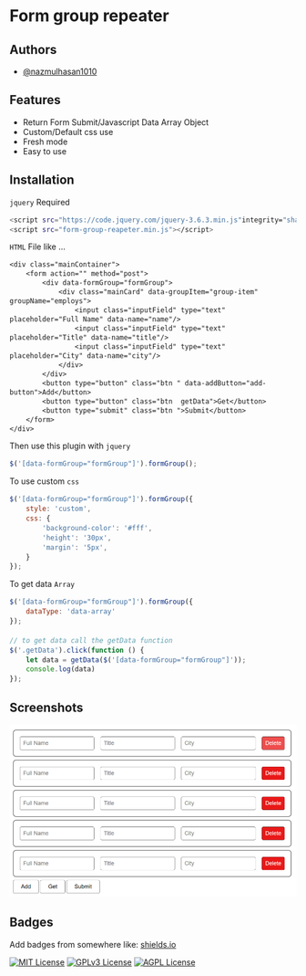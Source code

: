 

# Form group repeater


## Authors

- [@nazmulhasan1010](https://www.github.com/nazmulhasan1010)


## Features

- Return Form Submit/Javascript Data Array Object
- Custom/Default css use
- Fresh mode
- Easy to use


## Installation
``` jquery ``` Required
```bash
<script src="https://code.jquery.com/jquery-3.6.3.min.js"integrity="sha256-pvPw+upLPUjgMXY0G+8O0xUf+/Im1MZjXxxgOcBQBXU=" crossorigin="anonymous"></script>
<script src="form-group-reapeter.min.js"></script>
```
``` HTML ``` File like ...
```
<div class="mainContainer">
    <form action="" method="post">
        <div data-formGroup="formGroup">
            <div class="mainCard" data-groupItem="group-item" groupName="employs">
                <input class="inputField" type="text" placeholder="Full Name" data-name="name"/>
                <input class="inputField" type="text" placeholder="Title" data-name="title"/>
                <input class="inputField" type="text" placeholder="City" data-name="city"/>
            </div>
        </div>
        <button type="button" class="btn " data-addButton="add-button">Add</button>
        <button type="button" class="btn  getData">Get</button>
        <button type="submit" class="btn ">Submit</button>
    </form>
</div>
```
Then use this plugin with ``` jquery ```
```javascript
$('[data-formGroup="formGroup"]').formGroup();
```
To use custom ```css``` 
```javascript
$('[data-formGroup="formGroup"]').formGroup({
    style: 'custom',
    css: {
        'background-color': '#fff',
        'height': '30px',
        'margin': '5px',
    }
});
```
To get data  ``` Array ``` 
```javascript
$('[data-formGroup="formGroup"]').formGroup({
    dataType: 'data-array'
});

// to get data call the getData function
$('.getData').click(function () {
    let data = getData($('[data-formGroup="formGroup"]'));
    console.log(data)
});
```
## Screenshots

![App Screenshot](form-group.png)


## Badges

Add badges from somewhere like: [shields.io](https://shields.io/)

[![MIT License](https://img.shields.io/badge/License-MIT-green.svg)](https://choosealicense.com/licenses/mit/)
[![GPLv3 License](https://img.shields.io/badge/License-GPL%20v3-yellow.svg)](https://opensource.org/licenses/)
[![AGPL License](https://img.shields.io/badge/license-AGPL-blue.svg)](http://www.gnu.org/licenses/agpl-3.0)

